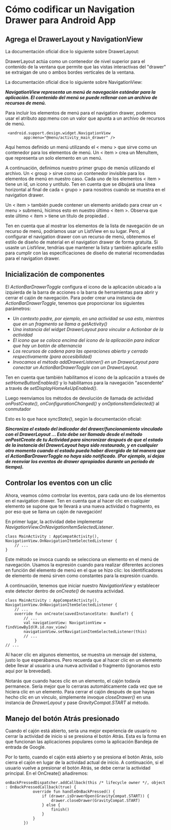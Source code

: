 # Cómo codificar un Navigation Drawer para Android App

## Agrega el DrawerLayout y NavigationView

La documentación oficial dice lo siguiente sobre DrawerLayout:

DrawerLayout actúa como un contenedor de nivel superior para el contenido de la ventana que permite que las vistas 
interactivas del "drawer" se extraigan de uno o ambos bordes verticales de la ventana.

La documentación oficial dice lo siguiente sobre NavigationView:

***NavigationView representa un menú de navegación estándar para la aplicación. El contenido del menú se puede rellenar con un archivo de recursos de menú.***

Para incluir los elementos de menú para el navigation drawer, podemos usar el atributo app:menu con un valor que apunta a un archivo de recursos de menú.
```
 <android.support.design.widget.NavigationView
        app:menu="@menu/activity_main_drawer" />
```
Aquí hemos definido un menú utilizando el < menu > que sirve como un contenedor para los elementos de menú. Un < item > crea un MenuItem, 
que representa un solo elemento en un menú.

A continuación, definimos nuestro primer grupo de menús utilizando el <group> archivo. Un < group > sirve como un contenedor invisible para los <item> 
elementos de menú en nuestro caso. Cada uno de los elementos < item >  tiene un id, un icono y untítulo. 
Ten en cuenta que se dibujará una línea horizontal al final de cada  < grupo >  para nosotros cuando se muestra en el navigation drawer.

Un < item > también puede contener un elemento anidado para crear un < menu > submenú, hicimos esto en nuestro último < item >. 
Observa que este último < item > tiene un título de propiedad .

Ten en cuenta que al mostrar los elementos de la lista de navegación de un recurso de menú, podríamos usar un ListView en su lugar. 
Pero, al configurar el navigation drawer con un recurso de menú, obtenemos el estilo de diseño de material en el navigation drawer de forma gratuita. 
Si usaste un *ListView*, tendrías que mantener la lista y también aplicarle estilo para cumplir con las especificaciones de diseño de material recomendadas 
para el navigation drawer.
        
## Inicialización de componentes

El *ActionBarDrawerToggle* configura el icono de la aplicación ubicado a la izquierda de la barra de acciones o la barra de herramientas para abrir y 
cerrar el cajón de navegación. Para poder crear una instancia de *ActionBarDrawerToggle*, tenemos que proporcionar los siguientes parámetros:

- *Un contexto padre, por ejemplo, en una actividad se usa esto, mientras que en un fragmento se llama a getActivity()*
- *Una instancia del widget DrawerLayout para vincular a Actionbar de la actividad*
- *El icono que se coloca encima del icono de la aplicación para indicar que hay un botón de alternancia*
- *Los recursos de cadena para las operaciones abierto y cerrado respectivamente (para accesibilidad)*
- *Invocamos el método addDrawerListener() en un DrawerLayout para conectar un ActionBarDrawerToggle con un DrawerLayout.*

Ten en cuenta que también habilitamos el icono de la aplicación a través de *setHomeButtonEnabled()* y lo habilitamos para la navegación "ascendente" 
a través de *setDisplayHomeAsUpEnabled()*.

Luego reenviamos los métodos de devolución de llamada de actividad *onPostCreate()*, *onConfigurationChanged()* y *onOptionsItemSelected()* al conmutador

Esto es lo que hace *syncState()*, según la documentación oficial:

***Sincroniza el estado del indicador del drawer/funcionamiento vinculado con el DrawerLayout ... 
Esto debe ser llamado desde el método onPostCreate de tu Actividad para sincronizar después de que el estado de la instancia del DrawerLayout haya sido restaurado,
y en cualquier otro momento cuando el estado pueda haber divergido de tal manera que el ActionBarDrawerToggle no haya sido notificado.
(Por ejemplo, si dejas de reenviar los eventos de drawer apropiados durante un período de tiempo).***

## Controlar los eventos con un clic

Ahora, veamos cómo controlar los eventos, para cada uno de los elementos en el navigation drawer. 
Ten en cuenta que al hacer clic en cualquier elemento se supone que te llevará a una nueva actividad o fragmento, es por eso que se llama un cajón de navegación!

En primer lugar, la actividad debe implementar *NavigationView.OnNavigationItemSelectedListener*.
```
class MainActivity : AppCompatActivity(), NavigationView.OnNavigationItemSelectedListener {
    // ... 
}
```

Este método se invoca cuando se selecciona un elemento en el menú de navegación. 
Usamos la expresión cuando para realizar diferentes acciones en función del elemento de menú en el que se hizo clic: los identificadores de elemento de menú 
sirven como constantes para la expresión cuando.

A continuación, tenemos que iniciar nuestro *NavigationView* y establecer este detector dentro de *onCreate()* de nuestra actividad.
```
class MainActivity : AppCompatActivity(), NavigationView.OnNavigationItemSelectedListener {
    // ... 
    override fun onCreate(savedInstanceState: Bundle?) {
        // ... 
        val navigationView: NavigationView = findViewById(R.id.nav_view)
        navigationView.setNavigationItemSelectedListener(this)
        // ... 
    }
// ...
```
Al hacer clic en algunos elementos, se muestra un mensaje del sistema, justo lo que esperábamos. 
Pero recuerda que al hacer clic en un elemento debe llevar al usuario a una nueva actividad o fragmento (ignoramos esto aquí por la brevedad).

Notarás que cuando haces clic en un elemento, el cajón todavía permanece. Sería mejor que lo cerraras automáticamente cada vez que se hiciera clic en un elemento. 
Para cerrar el cajón después de que hayas hecho clic en un vínculo, simplemente invoque *closeDrawer()*
en una instancia de *DrawerLayout* y pase *GravityCompat.START* al método.

## Manejo del botón Atrás presionado

Cuando el cajón está abierto, sería una mejor experiencia de usuario no cerrar la actividad de inicio si se presiona el botón Atrás. 
Esta es la forma en que funcionan las aplicaciones populares como la aplicación Bandeja de entrada de Google.

Por lo tanto, cuando el cajón está abierto y se presiona el botón Atrás, solo cierra el cajón en lugar de la actividad actual de inicio. 
A continuación, si el usuario vuelve a presionar el botón Atrás, se debe cerrar la actividad principal.
En el OnCreate() añadiremos:

```
onBackPressedDispatcher.addCallback(this /* lifecycle owner */, object : OnBackPressedCallback(true) {
            override fun handleOnBackPressed() {
                if (drawer.isDrawerOpen(GravityCompat.START)) {
                    drawer.closeDrawer(GravityCompat.START)
                } else {
                    finish()
                }
            }
        })
```


